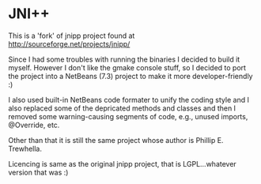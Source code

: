 JNI++
=====

This is a 'fork' of jnipp project found at http://sourceforge.net/projects/jnipp/

Since I had some troubles with running the binaries I decided to build it myself.
However I don't like the gmake console stuff, so I decided to port the project into
a NetBeans (7.3) project to make it more developer-friendly :)

I also used built-in NetBeans code formater to unify the coding style and I also
replaced some of the depricated methods and classes and then I removed some warning-causing
segments of code, e.g., unused imports, @Override, etc.

Other than that it is still the same project whose author is Phillip E. Trewhella.


Licencing is same as the original jnipp project, that is LGPL...whatever version that was :)
